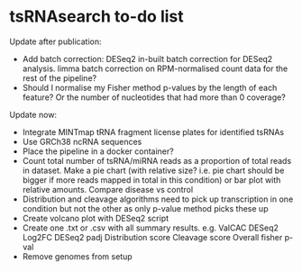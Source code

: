 # tsRNAsearch to-do list

Update after publication:
* Add batch correction: DESeq2 in-built batch correction for DESeq2 analysis. limma batch correction on RPM-normalised count data for the rest of the pipeline?
* Should I normalise my Fisher method p-values by the length of each feature? Or the number of nucleotides that had more than 0 coverage?

Update now:
* Integrate MINTmap tRNA fragment license plates for identified tsRNAs
* Use GRCh38 ncRNA sequences
* Place the pipeline in a docker container?
* Count total number of tsRNA/miRNA reads as a proportion of total reads in dataset. Make a pie chart (with relative size? i.e. pie chart should be bigger if more reads mapped in total in this condition) or bar plot with relative amounts. Compare disease vs control
* Distribution and cleavage algorithms need to pick up transcription in one condition but not the other as only p-value method picks these up
* Create volcano plot with DESeq2 script
* Create one .txt or .csv with all summary results.
	e.g. ValCAC	DESeq2 Log2FC	DESeq2 padj	Distribution score	Cleavage score	Overall fisher p-val
* Remove genomes from setup
